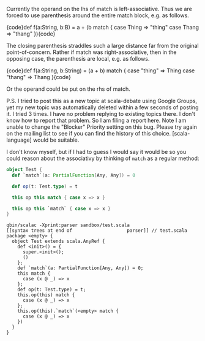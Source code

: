 Currently the operand on the lhs of match is left-associative. Thus we are forced to use parenthesis around the entire match block, e.g. as follows.

{code}def f(a:String, b:B) = a + (b match {
   case Thing => "thing"
   case Thang => "thang"
}){code}

The closing parenthesis straddles such a large distance far from the original point-of-concern. Rather if match was right-associative, then in the opposing case, the parenthesis are local, e.g. as follows.

{code}def f(a:String, b:String) = (a + b) match {
   case "thing" => Thing
   case "thang" => Thang
}{code}

Or the operand could be put on the rhs of match.

P.S. I tried to post this as a new topic at scala-debate using Google Groups, yet my new topic was automatically deleted within a few seconds of posting it. I tried 3 times. I have no problem replying to existing topics there. I don't know how to report that problem. So I am filing a report here. Note I am unable to change the "Blocker" Priority setting on this bug.
Please try again on the mailing list to see if you can find the history of this choice. [scala-language] would be suitable.

I don't know myself, but if I had to guess I would say it would be so you could reason about the associativy by thinking of `match` as a regular method:

```scala
object Test {
  def `match`(a: PartialFunction[Any, Any]) = 0

  def op(t: Test.type) = t

  this op this match { case x => x }

  this op this `match` { case x => x }
}
```

```
qbin/scalac -Xprint:parser sandbox/test.scala
[[syntax trees at end of                    parser]] // test.scala
package <empty> {
  object Test extends scala.AnyRef {
    def <init>() = {
      super.<init>();
      ()
    };
    def `match`(a: PartialFunction[Any, Any]) = 0;
    this match {
      case (x @ _) => x
    };
    def op(t: Test.type) = t;
    this.op(this) match {
      case (x @ _) => x
    };
    this.op(this).`match`(<empty> match {
      case (x @ _) => x
    })
  }
}
```
